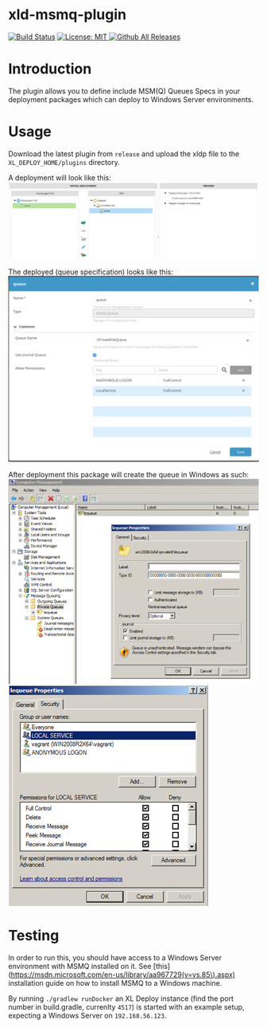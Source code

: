 # xld-msmq-plugin

[![Build Status][xld-msmq-plugin-travis-image]][xld-msmq-plugin-travis-url]
[![License: MIT][xld-msmq-plugin-license-image] ][xld-msmq-plugin-license-url]
[![Github All Releases][xld-msmq-plugin-downloads-image] ](release)

[xld-msmq-plugin-travis-image]: https://travis-ci.org/xebialabs-community/xlr-msmq-plugin.svg?branch=master
[xld-msmq-plugin-travis-url]: https://travis-ci.org/xebialabs-community/xlr-msmq-plugin
[xld-msmq-plugin-license-image]: https://img.shields.io/badge/License-MIT-yellow.svg
[xld-msmq-plugin-license-url]: https://opensource.org/licenses/MIT
[xld-msmq-plugin-downloads-image]: https://img.shields.io/github/downloads/xebialabs-community/xld-msmq-plugin/total.svg


# Introduction

The plugin allows you to define include MSM(Q) Queues Specs in your deployment packages which can deploy to Windows Server environments. 

# Usage

Download the latest plugin from `release` and upload the xldp file to the `XL_DEPLOY_HOME/plugins` directory.

A deployment will look like this:
![deploy](images/deploy.png)

The deployed (queue specification) looks like this:
![deployed](images/deployed.png)

After deployment this package will create the queue in Windows as such:
![queue-in-windows](images/queue-in-windows.png)
![queue-permissions-in-windows](images/queue-permissions-in-windows.png)

# Testing

In order to run this, you should have access to a Windows Server environment with MSMQ installed on it. See [this](https://msdn.microsoft.com/en-us/library/aa967729(v=vs.85\).aspx) installation guide on how to install MSMQ to a Windows machine.

By running `./gradlew runDocker` an XL Deploy instance (find the port number in build.gradle, currenlty `4517`) is started with an example setup, expecting a Windows Server on `192.168.56.123`.
